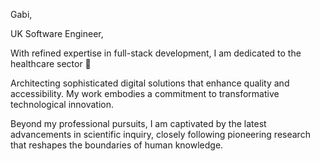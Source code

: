 Gabi, 

UK Software Engineer,

With refined expertise in full-stack development, I am dedicated to the healthcare sector 🏥

Architecting sophisticated digital solutions that enhance quality and accessibility. My work embodies a commitment to transformative technological innovation.

Beyond my professional pursuits, I am captivated by the latest advancements in scientific inquiry, closely following pioneering research that reshapes the boundaries of human knowledge.
